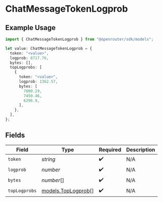 # ChatMessageTokenLogprob

## Example Usage

```typescript
import { ChatMessageTokenLogprob } from "@openrouter/sdk/models";

let value: ChatMessageTokenLogprob = {
  token: "<value>",
  logprob: 8717.76,
  bytes: [],
  topLogprobs: [
    {
      token: "<value>",
      logprob: 1362.57,
      bytes: [
        7000.29,
        7450.46,
        6296.9,
      ],
    },
  ],
};
```

## Fields

| Field                                          | Type                                           | Required                                       | Description                                    |
| ---------------------------------------------- | ---------------------------------------------- | ---------------------------------------------- | ---------------------------------------------- |
| `token`                                        | *string*                                       | :heavy_check_mark:                             | N/A                                            |
| `logprob`                                      | *number*                                       | :heavy_check_mark:                             | N/A                                            |
| `bytes`                                        | *number*[]                                     | :heavy_check_mark:                             | N/A                                            |
| `topLogprobs`                                  | [models.TopLogprob](../models/toplogprob.md)[] | :heavy_check_mark:                             | N/A                                            |